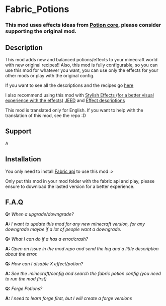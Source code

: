 # Fabric_Potions
### This mod uses effects ideas from [Potion core](https://www.curseforge.com/minecraft/mc-mods/potion-core), please consider supporting the original mod.

## Description
This mod adds new and balanced potions/effects to your minecraft world with new original recipes!!
Also, this mod is fully configurable, so you can use this mod for whatever you want,
you can use only the effects for your other mods or play with the original config.

If you want to see all the descriptions and the recipes go [here](effect_list.md)

I also recommend
using this mod with [Stylish Effects (for a better visual experience
with the effects)](https://www.curseforge.com/minecraft/mc-mods/stylish-effects) [JEED](https://www.curseforge.com/minecraft/mc-mods/just-enough-effect-descriptions-jeed) and [Effect descriptions](https://www.curseforge.com/minecraft/mc-mods/new-effect-descriptions)

This mod is translated only for English. If you want to help with the translation of this mod, see the repo :D
## Support
A

## Installation
You only need to install [Fabric api](https://www.curseforge.com/minecraft/mc-mods/fabric-api) to use this mod :>

Only put this mod in your mod folder with the fabric api and play,
please ensure to download the lasted version for a better experience.


## F.A.Q
**Q:** *When a upgrade/downgrade?* 

**A:** *I want to update this mod for any new minecraft version, for any downgrade maybe if a lot of people want a downgrade.*

**Q:** *What I can do if a has a error/crash?*

**A:** *Open an issue in the mod repo and send the log and a little description about the error.*

**Q:** *How can I disable X effect/potion?*

**A:** *See the .minecraft/config and search the fabric potion config (you need to run the mod first)*

**Q:** *Forge Potions?*

**A:** *I need to learn forge first, but I will create a forge versions*
